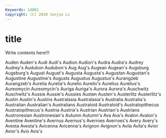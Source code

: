 ```yaml
---
Keywords: 14881
Copyright: (C) 2020 Junjie Li
---
```


# title

Write contents here!!!
 
Auden
Auden's 
Audi 
Audi's 
Audion 
Audion's 
Audra 
Audra's 
Audrey 
Audrey's 
Audubon
Audubon's 
Aug 
Aug's 
Augean 
Augean's 
Augsburg 
Augsburg's 
August 
August's 
Augusta
Augusta's 
Augustan 
Augustan's 
Augustine 
Augustine's 
Augusts 
Augustus 
Augustus's 
Aurangzeb 
Aurangzeb's
Aurelia 
Aurelia's 
Aurelio 
Aurelio's 
Aurelius 
Aurelius's 
Aureomycin 
Aureomycin's 
Auriga 
Auriga's
Aurora 
Aurora's 
Auschwitz 
Auschwitz's 
Aussie 
Aussie's 
Aussies 
Austen 
Austen's 
Austerlitz
Austerlitz's 
Austin 
Austin's 
Austins 
Australasia 
Australasia's 
Australia 
Australia's 
Australian 
Australian's
Australians 
Australoid 
Australoid's 
Australopithecus 
Australopithecus's 
Austria 
Austria's 
Austrian 
Austrian's 
Austrians
Austronesian 
Austronesian's 
Autumn 
Autumn's 
Ava 
Ava's 
Avalon 
Avalon's 
Aventine 
Aventine's
Avernus 
Avernus's 
Averroes 
Averroes's 
Avery 
Avery's 
Avesta 
Avesta's 
Avicenna 
Avicenna's
Avignon 
Avignon's 
Avila 
Avila's 
Avior 
Avior's 
Avis 
Avis's 
